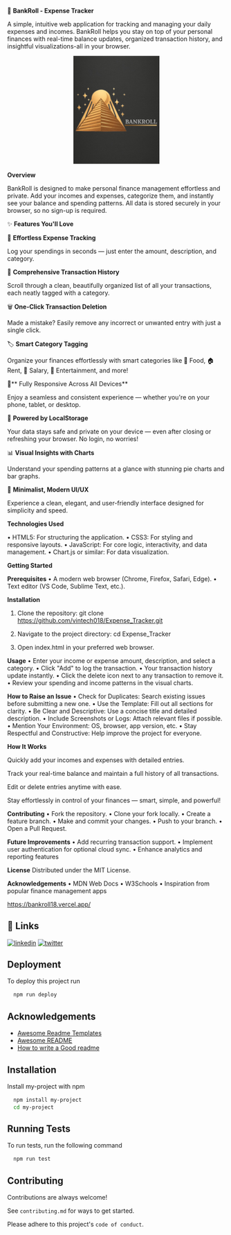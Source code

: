 💸 **BankRoll - Expense Tracker**

A simple, intuitive web application for tracking and managing your daily expenses and incomes. BankRoll helps you stay on top of your personal finances with real-time balance updates, organized transaction history, and insightful visualizations-all in your browser.

<p align="center"> <img src="readme_logo.jpg" alt="BankRoll Logo" width="199"> </p>

**Overview**

BankRoll is designed to make personal finance management effortless and private. Add your incomes and expenses, categorize them, and instantly see your balance and spending patterns. All data is stored securely in your browser, so no sign-up is required.


✨ **Features You'll Love**

📝 **Effortless Expense Tracking**

Log your spendings in seconds — just enter the amount, description, and category.


📜 **Comprehensive Transaction History**

Scroll through a clean, beautifully organized list of all your transactions, each neatly tagged with a category.

🗑️ **One-Click Transaction Deletion**

Made a mistake? Easily remove any incorrect or unwanted entry with just a single click.

🏷️ **Smart Category Tagging**

Organize your finances effortlessly with smart categories like 🛒 Food, 🏠 Rent, 💼 Salary, 🎉 Entertainment, and more!

📱** Fully Responsive Across All Devices**

Enjoy a seamless and consistent experience — whether you're on your phone, tablet, or desktop.

💾 **Powered by LocalStorage**

Your data stays safe and private on your device — even after closing or refreshing your browser. No login, no worries!

📊 **Visual Insights with Charts**

Understand your spending patterns at a glance with stunning pie charts and bar graphs.

🎨 **Minimalist, Modern UI/UX**

Experience a clean, elegant, and user-friendly interface designed for simplicity and speed.

**Technologies Used**

•	HTML5: For structuring the application.
•	CSS3: For styling and responsive layouts.
•	JavaScript: For core logic, interactivity, and data management.
•	Chart.js or similar: For data visualization.

 
**Getting Started**

**Prerequisites**
•	A modern web browser (Chrome, Firefox, Safari, Edge).
•	Text editor (VS Code, Sublime Text, etc.).

**Installation**
1.	Clone the repository:
git clone https://github.com/vintech018/Expense_Tracker.git

2.	Navigate to the project directory:
cd Expense_Tracker

3.	Open index.html in your preferred web browser.
 
**Usage**
•	Enter your income or expense amount, description, and select a category.
•	Click "Add" to log the transaction.
•	Your transaction history update instantly.
•	Click the delete icon next to any transaction to remove it.
•	Review your spending and income patterns in the visual charts.

**How to Raise an Issue**
•	Check for Duplicates: Search existing issues before submitting a new one.
•	Use the Template: Fill out all sections for clarity.
•	Be Clear and Descriptive: Use a concise title and detailed description.
•	Include Screenshots or Logs: Attach relevant files if possible.
•	Mention Your Environment: OS, browser, app version, etc.
•	Stay Respectful and Constructive: Help improve the project for everyone.



 **How It Works**

Quickly add your incomes and expenses with detailed entries.

Track your real-time balance and maintain a full history of all transactions.

Edit or delete entries anytime with ease.

Stay effortlessly in control of your finances — smart, simple, and powerful!

**Contributing**
•	Fork the repository.
•	Clone your fork locally.
•	Create a feature branch.
•	Make and commit your changes.
•	Push to your branch.
•	Open a Pull Request.
 
**Future Improvements**
•	Add recurring transaction support.
•	Implement user authentication for optional cloud sync.
•	Enhance analytics and reporting features 

**License**
Distributed under the MIT License.

**Acknowledgements**
•	MDN Web Docs
•	W3Schools
•	Inspiration from popular finance management apps


https://bankroll18.vercel.app/

## 🔗 Links
[![linkedin](https://img.shields.io/badge/linkedin-0A66C2?style=for-the-badge&logo=linkedin&logoColor=white)](https://www.linkedin.com/)
[![twitter](https://img.shields.io/badge/twitter-1DA1F2?style=for-the-badge&logo=twitter&logoColor=white)](https://twitter.com/)


## Deployment

To deploy this project run

```bash
  npm run deploy
```


## Acknowledgements

 - [Awesome Readme Templates](https://awesomeopensource.com/project/elangosundar/awesome-README-templates)
 - [Awesome README](https://github.com/matiassingers/awesome-readme)
 - [How to write a Good readme](https://bulldogjob.com/news/449-how-to-write-a-good-readme-for-your-github-project)


## Installation

Install my-project with npm

```bash
  npm install my-project
  cd my-project
```
    
## Running Tests

To run tests, run the following command

```bash
  npm run test
```


## Contributing

Contributions are always welcome!

See `contributing.md` for ways to get started.

Please adhere to this project's `code of conduct`.

